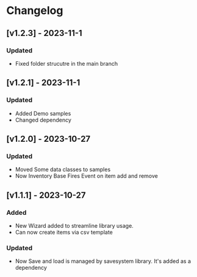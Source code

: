 # Changelog

## [v1.2.3] - 2023-11-1

### Updated

+  Fixed folder strucutre in the main branch

## [v1.2.1] - 2023-11-1

### Updated

+  Added Demo samples
+  Changed dependency

## [v1.2.0] - 2023-10-27

### Updated

+  Moved Some data classes to samples
+  Now Inventory Base Fires Event on item add and remove




## [v1.1.1] - 2023-10-27

### Added

+  New Wizard added to streamline library usage.
+  Can now create items via csv template

### Updated

+  Now Save and load is managed by savesystem library. It's added as a dependency



